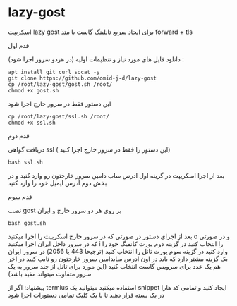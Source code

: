 # lazy-gost
اسکریپت lazy gost برای ایجاد سریع تانلینگ گاست با متد forward + tls

قدم اول

دانلود فایل های مورد نیاز و تنظیمات اولیه (در هردو سرور اجرا شود) : 
```
apt install git curl socat -y
git clone https://github.com/omid-j-d/lazy-gost
cp /root/lazy-gost/gost.sh /root/
chmod +x gost.sh
```


این دستور فقط در سرور خارج اجرا شود 
```
cp /root/lazy-gost/ssl.sh /root/
chmod +x ssl.sh
```


قدم دوم

دریافت گواهی ssl ( این دستور را فقط در سرور خارج اجرا کنید) 
```
bash ssl.sh
```
بعد از اجرا اسکریپت در گزینه اول ادرس ساب دامین سرور خارجتون رو وارد کنید و در بخش دوم ادرس ایمیل خود را وارد کنید 

قدم سوم 

نصب gost بر روی هر دو سرور خارج و ایران
```
bash gost.sh
```
بعد از اجرای دستور در صورتی که در سرور خارج اسکریپت را اجرا میکنید o و در صورتی که در سرور داخل ایران اجرا میکنید i را انتخاب کنید 
در گزینه دوم پورت کانفیگ خود را وارد کنید
در گزینه سوم پورت تانل را انتخاب کنید (ترجیحا 443 یا 2056)
در سرور ایران یک گزینه بیشتر دارد که باید در اون ادرس سابدامین سرور خارجتون رو تایپ کنید
در اخر هم یک عدد برای سرویس گاست انتخاب کنید (این مورد برای تانل از چند سرور به یک سرور متفاوت میتواند مفید باشد)


پیشنهاد: اگر از termius استفاده میکنید میتوانید یک snippet ایجاد کنید و تمامی کد هارا در یک بسته قرار دهید تا با یک کلیک تمامی دستورات اجرا شود




